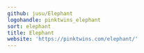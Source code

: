 ```yaml
---
github: jusu/Elephant
logohandle: pinktwins_elephant
sort: elephant
title: Elephant
website: 'https://pinktwins.com/elephant/'
---
```

